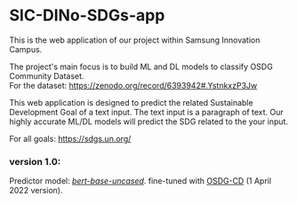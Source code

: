 # SIC-DINo-SDGs-app
This is the web application of our project within Samsung Innovation Campus.

The project's main focus is to build ML and DL models to classify OSDG Community Dataset.<br>
For the dataset: https://zenodo.org/record/6393942#.YstnkxzP3Jw

This web application is designed to predict the related Sustainable Development Goal of a text input.
The text input is a paragraph of text. Our highly accurate ML/DL models will predict the SDG related to the your input.<br>

For all goals: https://sdgs.un.org/


### version 1.0:
Predictor model: [*bert-base-uncased*](https://huggingface.co/bert-base-uncased). fine-tuned with [OSDG-CD](https://zenodo.org/record/6393942#.YstnkxzP3Jw) (1 April 2022 version).
